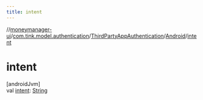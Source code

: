 ```yaml
---
title: intent
---
```

//[moneymanager-ui](../../../../index.html)/[com.tink.model.authentication](../../index.html)/[ThirdPartyAppAuthentication](../index.html)/[Android](index.html)/[intent](intent.html)



# intent



[androidJvm]\
val [intent](intent.html): [String](https://kotlinlang.org/api/latest/jvm/stdlib/kotlin/-string/index.html)




